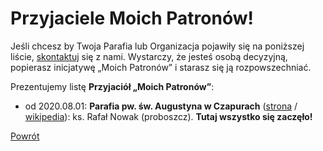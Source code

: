 # Przyjaciele Moich Patronów!
Jeśli chcesz by Twoja Parafia lub Organizacja pojawiły się na poniższej liście, [skontaktuj](kontakt.md) się z nami. Wystarczy, że jesteś osobą decyzyjną, popierasz inicjatywę „Moich Patronów” i starasz się ją rozpowszechniać.

Prezentujemy listę **Przyjaciół „Moich Patronów”**:
- od 2020.08.01: **Parafia pw. św. Augustyna w Czapurach** ([strona](http://www.augustynczapury.pl) / [wikipedia](https://pl.wikipedia.org/wiki/Parafia_%C5%9Bw._Augustyna_w_Czapurach)): ks. Rafał Nowak (proboszcz). **Tutaj wszystko się zaczęło!**

[Powrót](index.md)
